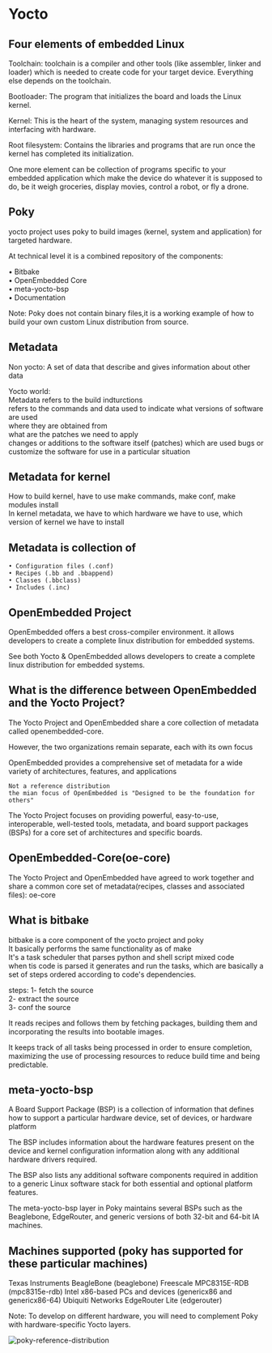# Yocto

Four elements of embedded Linux
--------------------------------

Toolchain: toolchain is a compiler and other tools (like assembler, linker and loader) which is needed to create code for your target device. Everything else depends on the toolchain.

Bootloader: The program that initializes the board and loads the Linux kernel.

Kernel: This is the heart of the system, managing system resources and interfacing with hardware.

Root filesystem: Contains the libraries and programs that are run once the kernel has completed its initialization.

One more element can be collection of programs specific to your embedded application which make the device do whatever it is supposed to do, be it weigh groceries, display movies, control a robot, or fly a drone.


Poky
------------------
yocto project uses poky to build images (kernel, system and application) for targeted hardware.  

At technical level it is a combined repository of the components:  

  • Bitbake  
	• OpenEmbedded Core  
	• meta-yocto-bsp  
	• Documentation  
  
  Note: Poky does not contain binary files,it is a working example of how to build your own custom Linux distribution from source.

Metadata  
----------------
Non yocto: A set of data that describe and gives information about other data  

Yocto world:  
  Metadata refers to the build indturctions  
  refers to the commands and data used to indicate what versions of software are used  
  where they are obtained from  
  what are the patches we need to apply  
  changes or additions to the software itself (patches) which are used bugs or customize the software for use in a particular situation  
  
Metadata for kernel
--------------------

How to build kernel, have to use make commands, make conf, make modules install  
In kernel metadata, we have to which hardware we have to use, which version of kernel we have to install

Metadata is collection of  
----------------------  
	• Configuration files (.conf)  
	• Recipes (.bb and .bbappend)  
	• Classes (.bbclass)  
	• Includes (.inc)  

OpenEmbedded Project
----------------------
OpenEmbedded offers a best cross-compiler environment. it allows developers to create a complete linux distribution for embedded systems.  

See both Yocto & OpenEmbedded allows developers to create a complete linux distribution for embedded systems.  

What is the difference between OpenEmbedded and the Yocto Project?
------------------------------------------------------------------

The Yocto Project and OpenEmbedded share a core collection of metadata called openembedded-core. 

However, the two organizations remain separate, each with its own focus

OpenEmbedded provides a comprehensive set of metadata for a wide variety of architectures, features, and applications  

	Not a reference distribution  
	the mian focus of OpenEmbedded is "Designed to be the foundation for others"  

The Yocto Project focuses on providing powerful, easy-to-use, interoperable, well-tested tools, metadata, and board support packages (BSPs) for a core set of architectures and specific boards.

OpenEmbedded-Core(oe-core)
---------------------------

The Yocto Project and OpenEmbedded have agreed to work together and share a common core set of metadata(recipes, classes and associated files): oe-core

What is bitbake
----------
bitbake is a core component of the yocto project and poky  
It basically performs the same functionality as of make  
It's a task scheduler that parses python and shell script mixed code  
when tis code is parsed it generates and run the tasks, which are basically a set of steps ordered according to code's dependencies.   

steps:
1- fetch the source  
2- extract the source  
3- conf the source  

It reads recipes and follows them by fetching packages, building them and incorporating the results into bootable images.  

It keeps track of all tasks being processed in order to ensure completion, maximizing the use of processing resources to reduce build time and being predictable.  

meta-yocto-bsp
--------------
A Board Support Package (BSP) is a collection of information that defines how to support a particular hardware device, set of devices, or hardware platform

The BSP includes information about the hardware features present on the device and kernel configuration information along with any additional hardware drivers required.

The BSP also lists any additional software components required in addition to a generic Linux software stack for both essential and optional platform features.

The meta-yocto-bsp layer in Poky maintains several BSPs such as the Beaglebone, EdgeRouter, and generic versions of both 32-bit and 64-bit IA machines.

Machines supported (poky has supported for these particular machines)
-------------------
Texas Instruments BeagleBone (beaglebone)
Freescale MPC8315E-RDB (mpc8315e-rdb)
Intel x86-based PCs and devices (genericx86 and genericx86-64)
Ubiquiti Networks EdgeRouter Lite (edgerouter)

Note: To develop on different hardware, you will need to complement Poky with hardware-specific Yocto layers.

 ![poky-reference-distribution](https://user-images.githubusercontent.com/89451747/203954025-4920f117-a683-4bf2-b828-a43622ab8af0.png)



